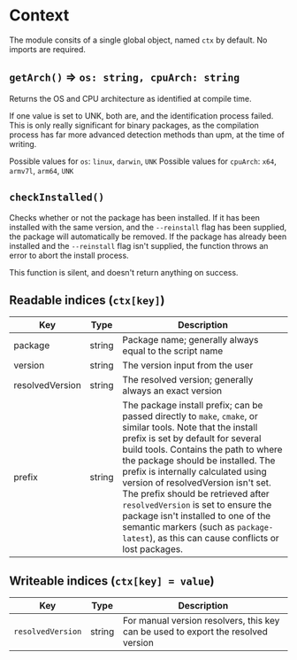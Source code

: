 # Context

The module consits of a single global object, named `ctx` by default. No imports are required.

## `getArch()` => `os: string, cpuArch: string`

Returns the OS and CPU architecture as identified at compile time.

If one value is set to UNK, both are, and the identification process failed. This is only really significant for binary packages, as the compilation process has far more advanced detection methods than upm, at the time of writing.

Possible values for `os`: `linux`, `darwin`, `UNK`
Possible values for `cpuArch`: `x64`, `armv7l`, `arm64`, `UNK`


## `checkInstalled()`

Checks whether or not the package has been installed. If it has been installed with the same version, and the `--reinstall` flag has been supplied, the package will automatically be removed. If the package has already been installed and the `--reinstall` flag isn't supplied, the function throws an error to abort the install process.

This function is silent, and doesn't return anything on success.

## Readable indices (`ctx[key]`)

| Key | Type | Description |
| --- | ------- | --- |
| package | string | Package name; generally always equal to the script name |
| version | string | The version input from the user |
| resolvedVersion | string | The resolved version; generally always an exact version |
| prefix | string | The package install prefix; can be passed directly to `make`, `cmake`, or similar tools. Note that the install prefix is set by default for several build tools. Contains the path to where the package should be installed. The prefix is internally calculated using version of resolvedVersion isn't set. The prefix should be retrieved after `resolvedVersion` is set to ensure the package isn't installed to one of the semantic markers (such as `package-latest`), as this can cause conflicts or lost packages. |

## Writeable indices (`ctx[key] = value`)

| Key | Type | Description |
| --- | --- | --- |
| `resolvedVersion` | string | For manual version resolvers, this key can be used to export the resolved version |
